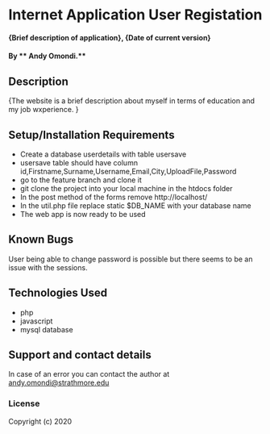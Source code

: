 # Internet Application User Registation
#### {Brief description of application}, {Date of current version}
#### By ** Andy Omondi.**
## Description
{The website is a brief description about myself in terms of education and my job wxperience. }
## Setup/Installation Requirements
* Create a database userdetails with table usersave
* usersave table should have column id,Firstname,Surname,Username,Email,City,UploadFile,Password
* go to the feature branch and clone it
* git clone the project into your local machine in the htdocs folder
* In the post method of the forms remove http://localhost/ 
* In the util.php file replace static $DB_NAME with your database name 
* The web app is now ready to be used


## Known Bugs
User being able to change password is possible but there seems to be an issue with the sessions. 
## Technologies Used
* php
* javascript
* mysql database

## Support and contact details
In case of an error you can contact the author at andy.omondi@strathmore.edu
### License
Copyright (c) 2020 
  